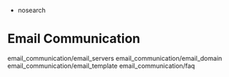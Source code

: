   - nosearch

# Email Communication

<div class="toctree" data-titlesonly="">

email\_communication/email\_servers email\_communication/email\_domain
email\_communication/email\_template email\_communication/faq

</div>

